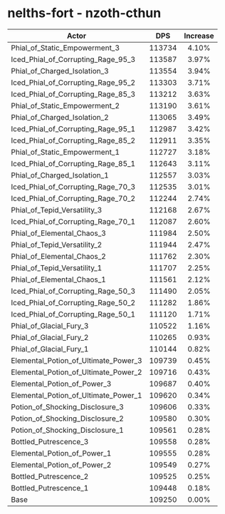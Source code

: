 # nelths-fort - nzoth-cthun
| Actor | DPS | Increase |
|---|:---:|:---:|
|Phial_of_Static_Empowerment_3|113734|4.10%|
|Iced_Phial_of_Corrupting_Rage_95_3|113587|3.97%|
|Phial_of_Charged_Isolation_3|113554|3.94%|
|Iced_Phial_of_Corrupting_Rage_95_2|113303|3.71%|
|Iced_Phial_of_Corrupting_Rage_85_3|113212|3.63%|
|Phial_of_Static_Empowerment_2|113190|3.61%|
|Phial_of_Charged_Isolation_2|113065|3.49%|
|Iced_Phial_of_Corrupting_Rage_95_1|112987|3.42%|
|Iced_Phial_of_Corrupting_Rage_85_2|112911|3.35%|
|Phial_of_Static_Empowerment_1|112727|3.18%|
|Iced_Phial_of_Corrupting_Rage_85_1|112643|3.11%|
|Phial_of_Charged_Isolation_1|112557|3.03%|
|Iced_Phial_of_Corrupting_Rage_70_3|112535|3.01%|
|Iced_Phial_of_Corrupting_Rage_70_2|112244|2.74%|
|Phial_of_Tepid_Versatility_3|112168|2.67%|
|Iced_Phial_of_Corrupting_Rage_70_1|112087|2.60%|
|Phial_of_Elemental_Chaos_3|111984|2.50%|
|Phial_of_Tepid_Versatility_2|111944|2.47%|
|Phial_of_Elemental_Chaos_2|111762|2.30%|
|Phial_of_Tepid_Versatility_1|111707|2.25%|
|Phial_of_Elemental_Chaos_1|111561|2.12%|
|Iced_Phial_of_Corrupting_Rage_50_3|111490|2.05%|
|Iced_Phial_of_Corrupting_Rage_50_2|111282|1.86%|
|Iced_Phial_of_Corrupting_Rage_50_1|111120|1.71%|
|Phial_of_Glacial_Fury_3|110522|1.16%|
|Phial_of_Glacial_Fury_2|110265|0.93%|
|Phial_of_Glacial_Fury_1|110144|0.82%|
|Elemental_Potion_of_Ultimate_Power_3|109739|0.45%|
|Elemental_Potion_of_Ultimate_Power_2|109716|0.43%|
|Elemental_Potion_of_Power_3|109687|0.40%|
|Elemental_Potion_of_Ultimate_Power_1|109620|0.34%|
|Potion_of_Shocking_Disclosure_3|109606|0.33%|
|Potion_of_Shocking_Disclosure_2|109580|0.30%|
|Potion_of_Shocking_Disclosure_1|109561|0.28%|
|Bottled_Putrescence_3|109558|0.28%|
|Elemental_Potion_of_Power_1|109555|0.28%|
|Elemental_Potion_of_Power_2|109549|0.27%|
|Bottled_Putrescence_2|109525|0.25%|
|Bottled_Putrescence_1|109448|0.18%|
|Base|109250|0.00%|
